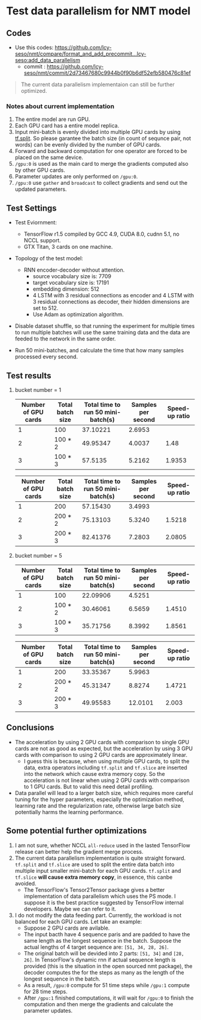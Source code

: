 # Test data parallelism for NMT model

## Codes

- Use this codes: https://github.com/lcy-seso/nmt/compare/format_and_add_precommit...lcy-seso:add_data_parallelism
  - commit : https://github.com/lcy-seso/nmt/commit/2d73467680c9944b0f90b6df52efb580476c81ef

> The current data parallelism implementaion can still be further optimized.

### Notes about current implementation

1. The entire model are run GPU.
1. Each GPU card has a entire model replica.
1. Input mini-batch is evenly divided into multiple GPU cards by using [tf.split](https://www.tensorflow.org/api_docs/python/tf/split). So please garantee the batch size (in count of sequnce pair, not words) can be evenly divided by the number of GPU cards.
1. Forward and backward computation for one operator are forced to be placed on the same device.
1. `/gpu:0` is used as the main card to merge the gradients computed also by other GPU cards.
1. Parameter updates are only performed on `/gpu:0`.
1. `/gpu:0` use `gather` and `broadcast` to collect gradients and send out the updated parameters.

## Test Settings

- Test Eviornment:
  - TensorFlow r1.5 compiled by GCC 4.9, CUDA 8.0, cudnn 5.1, no NCCL support.
  - GTX Titan, 3 cards on one machine.

- Topology of the test model:
  - RNN encoder-decoder without attention.
    - source vocabulary size is: 7709
    - target vocabulary size is: 17191
    - embedding dimension: 512
    - 4 LSTM with 3 residual connections as encoder and 4 LSTM with 3 residual connections as decoder, their hidden dimensions are set to 512.
    - Use Adam as optimization algorithm.

- Disable dataset shuffle, so that running the experiment for multiple times to run multiple batches will use the same training data and the data are feeded to the network in the same order.
- Run 50 mini-batches, and calculate the time that how many samples processed every second.

## Test results

1. bucket number = 1

    |Number of GPU cards|Total batch size|Total time to run 50 mini-batch(s)|Samples per second|Speed-up ratio|
    |--|--|--|--|--|
    |1|100|37.10221|2.6953|
    |2|100 * 2|49.95347|4.0037|1.48|
    |3|100 * 3|57.5135|5.2162|1.9353|

    |Number of GPU cards|Total batch size|Total time to run 50 mini-batch(s)|Samples per second|Speed-up ratio|
    |--|--|--|--|--|
    |1|200|57.15430|3.4993|
    |2|200 * 2|75.13103|5.3240|1.5218|
    |3|200 * 3|82.41376|7.2803|2.0805|

1. bucket number = 5

    |Number of GPU cards|Total batch size|Total time to run 50 mini-batch(s)|Samples per second|Speed-up ratio|
    |--|--|--|--|--|
    |1|100|22.09906|4.5251|
    |2|100 * 2|30.46061|6.5659|1.4510|
    |3|100 * 3|35.71756|8.3992|1.8561|

    |Number of GPU cards|Total batch size|Total time to run 50 mini-batch(s)|Samples per second|Speed-up ratio|
    |--|--|--|--|--|
    |1|200|33.35367|5.9963|
    |2|200 * 2|45.31347|8.8274|1.4721|
    |3|200 * 3|49.95583|12.0101|2.003|

## Conclusions

- The acceleration by using 2 GPU cards with comparison to single GPU cards are not as good as expected, but the acceleration by using 3 GPU cards with comparison to using 2 GPU cards are approximately linear.
    - I guess this is because, when using multiple GPU cards, to split the data, extra operators including `tf.split` and `tf.slice` are inserted into the network which cause extra memory copy. So the acceleration is not linear when using 2 GPU cards with comparison to 1 GPU cards. But to valid this need detail profiling.
- Data parallel will lead to a larger batch size, which requires more careful tuning for the hyper parameters, especially the optimization method, learning rate and the regularization rate, otherwise large batch size potentially harms the learning performance.

## Some potential further optimizations

1. I am not sure, whether NCCL `all-reduce` used in the lasted TensorFlow release can better help the gradient merge process.
1. The current data parallelism implementation is quite straight forward. `tf.split` and `tf.slice` are used to split the entire data batch into multiple input smaller mini-batch for each GPU cards. `tf.split` and `tf.slice` **will cause extra memory copy**, in essence, this canbe avoided.
    - The TensorFlow's Tensor2Tensor package gives a better implementation of data parallelism which uses the PS mode. I suppose it is the best practice suggested by TensorFlow internal developers. Maybe we can refer to it.
1. I do not modify the data feeding part. Currently, the workload is not balanced for each GPU cards. Let take an example:
    - Suppose 2 GPU cards are avilable.
    - The input bacth have 4 sequence paris and are padded to have the same length as the longest sequence in the batch. Suppose the actual lengths of 4 target sequence are: `[51, 34, 28, 26]`.
    - The original batch will be devided into 2 parts: `[51, 34]` and `[28, 26]`. In TensorFlow's dynamic rnn if actual sequence length is provided (this is the situation in the open sourced nmt package), the decoder computes the for the steps as many as the length of the longest sequence in the batch.
    - As a result, `/gpu:0` compute for 51 time steps while `/gpu:1` compute for 28 time steps.
    - After `/gpu:1` finished computations, it will wait for `/gpu:0` to finish the computation and then merge the gradients and calculate the parameter updates.